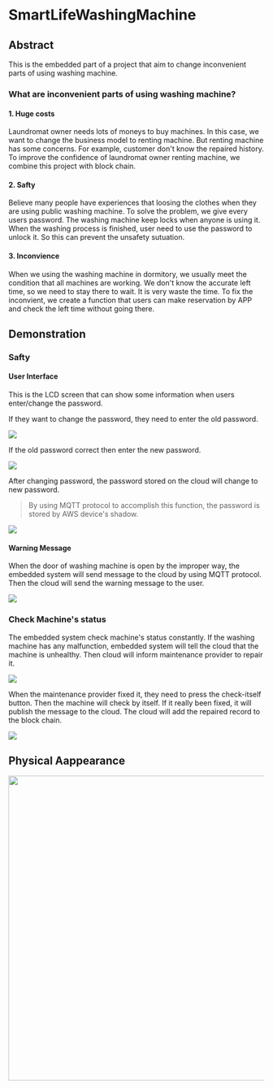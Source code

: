 # SmartLifeWashingMachine
## Abstract
This is the embedded part of a project that aim to change inconvenient parts of using washing machine.

### What are inconvenient parts of using washing machine?
#### 1. Huge costs
Laundromat owner needs lots of moneys to buy machines. In this case, we want to change the business model to renting machine. But renting machine has some concerns. For example, customer don't know the repaired history. To improve the confidence of laundromat owner renting machine, we combine this project with block chain.

#### 2. Safty
Believe many people have experiences that loosing the clothes when they are using public washing machine. To solve the problem, we give every users password. The washing machine keep locks when anyone is using it. When the washing process is finished, user need to use the password to unlock it. So this can prevent the unsafety sutuation.

#### 3. Inconvience
When we using the washing machine in dormitory, we usually meet the condition that all machines are working. We don't know the accurate left time, so we need to stay there to wait. It is very waste the time. To fix the inconvient, we create a function that users can make reservation by APP and check the left time without going there.

## Demonstration

### Safty
#### User Interface
This is the LCD screen that can show some information when users enter/change the password.

If they want to change the password, they need to enter the old password.

![](https://i.imgur.com/AazfL7T.png)

If the old password correct then enter the new password.

![](https://i.imgur.com/e2WVFSq.png)

After changing password, the password stored on the cloud will change to new password.
> By using MQTT protocol to accomplish this function, the password is stored by AWS device's shadow.

![](https://i.imgur.com/jyo4Szj.png)

#### Warning Message

When the door of washing machine is open by the improper way, the embedded system will send message to the cloud by using MQTT protocol. Then the cloud will send the warning message to the user.

![](https://i.imgur.com/Kef2EmI.png)

### Check Machine's status

The embedded system check machine's status constantly. If the washing machine has any malfunction, embedded system will tell the cloud that the machine is unhealthy. Then cloud will inform maintenance provider to repair it.

![](https://i.imgur.com/h5m5tqh.png)

When the maintenance provider fixed it, they need to press the check-itself button. Then the machine will check by itself. If it really been fixed, it will publish the message to the cloud. The cloud will add the repaired record to the block chain.

![](https://i.imgur.com/LQhXFtd.png)

## Physical Aappearance

<img src="https://i.imgur.com/Mj0Vp1J.jpg" width="600">
